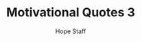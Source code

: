 ---
image: /assets/img/mq/mq_3_rogers.png
title: Motivational Quotes 3
categories:
  - Motivational Quotes
author: Hope Staff
notes: Motivational Quotes 3
embed: >-
  EMBED_GOES_HERE
transcript: >-
  SOME LINES OF TEXT START HERE
---